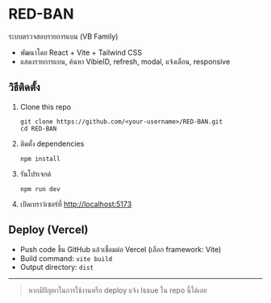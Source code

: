 # RED-BAN

ระบบตรวจสอบรายการแบน (VB Family)  
- พัฒนาโดย React + Vite + Tailwind CSS  
- แสดงรายการแบน, ค้นหา VibieID, refresh, modal, แจ้งเตือน, responsive

## วิธีติดตั้ง

1. Clone this repo

    ```
    git clone https://github.com/<your-username>/RED-BAN.git
    cd RED-BAN
    ```

2. ติดตั้ง dependencies

    ```
    npm install
    ```

3. รันโปรเจกต์

    ```
    npm run dev
    ```

4. เปิดเบราว์เซอร์ที่ [http://localhost:5173](http://localhost:5173)

## Deploy (Vercel)

- Push code ขึ้น GitHub แล้วเชื่อมต่อ Vercel (เลือก framework: Vite)
- Build command: `vite build`
- Output directory: `dist`

---

> หากมีปัญหาในการใช้งานหรือ deploy แจ้ง Issue ใน repo นี้ได้เลย
